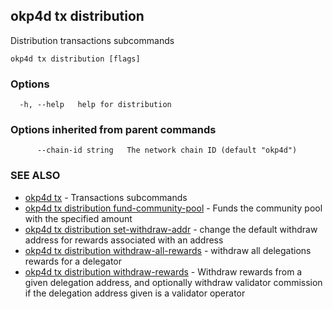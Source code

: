 ## okp4d tx distribution

Distribution transactions subcommands

```
okp4d tx distribution [flags]
```

### Options

```
  -h, --help   help for distribution
```

### Options inherited from parent commands

```
      --chain-id string   The network chain ID (default "okp4d")
```

### SEE ALSO

* [okp4d tx](okp4d_tx.md)	 - Transactions subcommands
* [okp4d tx distribution fund-community-pool](okp4d_tx_distribution_fund-community-pool.md)	 - Funds the community pool with the specified amount
* [okp4d tx distribution set-withdraw-addr](okp4d_tx_distribution_set-withdraw-addr.md)	 - change the default withdraw address for rewards associated with an address
* [okp4d tx distribution withdraw-all-rewards](okp4d_tx_distribution_withdraw-all-rewards.md)	 - withdraw all delegations rewards for a delegator
* [okp4d tx distribution withdraw-rewards](okp4d_tx_distribution_withdraw-rewards.md)	 - Withdraw rewards from a given delegation address, and optionally withdraw validator commission if the delegation address given is a validator operator

